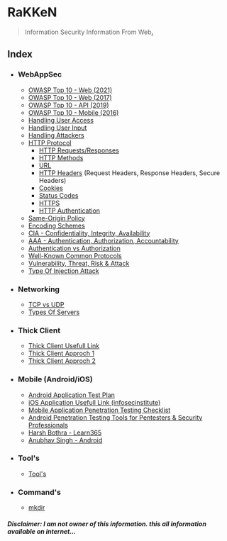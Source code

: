 # RaKKeN
> Information Security Information From Web[.](https://mega.nz/folder/fqhEESIL#-Gubr5CXIHMDnTz4pk-EzA)


## Index
- ### WebAppSec
  - [OWASP Top 10 - Web (2021)](https://owasp.org/Top10/) 
  - [OWASP Top 10 - Web (2017)](Index/OWASP_Web_Top_10.md) 
  - [OWASP Top 10 - API (2019)](Index/OWASP_API_Top_10.md)
  - [OWASP Top 10 - Mobile (2016)](Index/OWASP_Mobile_Top_10.md)
  - [Handling User Access](Index/Handling_User_Access.md)
  - [Handling User Input](Index/Handling_User_Input.md)
  - [Handling Attackers](Index/Handling_Attackers.md)
  - [HTTP Protocol](https://github.com/RakeshKengale/RaKKeN)
    - [HTTP Requests/Responses](Index/HTTP_Requests_Responses.md)
    - [HTTP Methods](Index/HTTP_Methods.md)
    - [URL](Index/URL.md)
    - [HTTP Headers](Index/HTTP_Headers.md) (Request Headers, Response Headers, Secure Headers)
    - [Cookies](Index/Cookies.md)
    - [Status Codes](Index/Status_Codes.md)
    - [HTTPS](Index/HTTPS.md)
    - [HTTP Authentication](Index/HTTP_Authentication.md)
  - [Same-Origin Policy](Index/Same-Origin_Policy.md)
  - [Encoding Schemes](Index/Encoding_Schemes.md)
  - [CIA - Confidentiality, Integrity, Availability](Index/CIA.md)
  - [AAA - Authentication, Authorization, Accountability](Index/AAA.md)
  - [Authentication vs Authorization](Index/Authentication_vs_Authorization.md)
  - [Well-Known Common Protocols](Index/Well-Known_Common_Protocols.md)
  - [Vulnerability, Threat, Risk & Attack](Index/Vulnerability_Threat_Risk_and_Attack.md)
  - [Type Of Injection Attack](Index/Type_Of_Injection_Attack.md)
  
  
- ### Networking
  - [TCP vs UDP](Index/TCP_vs_UDP.md) 
  - [Types Of Servers](Index/Types_of_Servers.md) 
  
- ### Thick Client
  - [Thick Client Usefull Link](Index/Thick_Client.md)
  - [Thick Client Approch 1](https://www.cobalt.io/blog/attacking-windows-applications-part-1)
  - [Thick Client Approch 2](https://www.cobalt.io/blog/attacking-windows-applications-part-2)

- ### Mobile (Android/iOS)
  - [Android Application Test Plan](https://rakeshkengale.github.io/Testplans-Android/)
  - [iOS Application Usefull Link (infosecinstitute)](Index/IOS_Application_security.md)
  - [Mobile Application Penetration Testing Checklist](https://mobexler.com/checklist.htm)
  - [Android Penetration Testing Tools for Pentesters & Security Professionals](Index/Android_Penetration_Testing_Tools_for_Pentesters_&_Security_Professionals.md)
  - [Harsh Bothra - Learn365](https://github.com/hacknologist/learn365)
  - [Anubhav Singh - Android](https://github.com/dn0m1n8tor/AndroidPentest101)
 
- ### Tool's
  - [Tool's](Index/Tool's.md)

- ### Command's
  - [mkdir](Index/mkdir.md)

##### Disclaimer: I am not owner of this information. this all information available on internet... 
